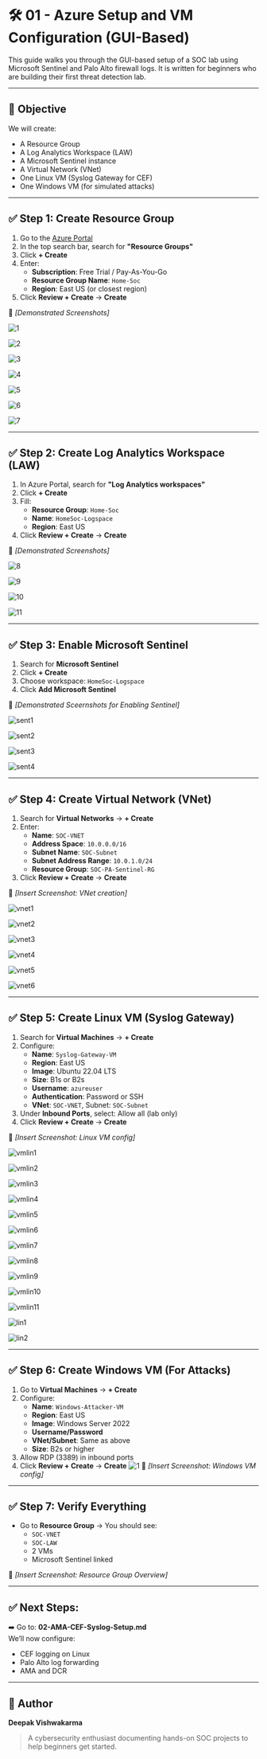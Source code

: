 # 🛠️ 01 - Azure Setup and VM Configuration (GUI-Based)

This guide walks you through the GUI-based setup of a SOC lab using Microsoft Sentinel and Palo Alto firewall logs. It is written for beginners who are building their first threat detection lab.

---

## 🎯 Objective

We will create:
- A Resource Group
- A Log Analytics Workspace (LAW)
- A Microsoft Sentinel instance
- A Virtual Network (VNet)
- One Linux VM (Syslog Gateway for CEF)
- One Windows VM (for simulated attacks)

---

## ✅ Step 1: Create Resource Group

1. Go to the [Azure Portal](https://portal.azure.com)
2. In the top search bar, search for **"Resource Groups"**
3. Click **+ Create**
4. Enter:
   - **Subscription**: Free Trial / Pay-As-You-Go
   - **Resource Group Name**: `Home-Soc`
   - **Region**: East US (or closest region)
5. Click **Review + Create** → **Create**

📸 *[Demonstrated Screenshots]*

![1](https://github.com/Deevish895/SOC-lab-in-Microsoft-Sentinel-on-free-tier/blob/main/Setup-Steps/setup-images/01.Create%20Resource%20Group/1.png)

![2](https://github.com/Deevish895/SOC-lab-in-Microsoft-Sentinel-on-free-tier/blob/main/Setup-Steps/setup-images/01.Create%20Resource%20Group/2.png)

![3](https://github.com/Deevish895/SOC-lab-in-Microsoft-Sentinel-on-free-tier/blob/main/Setup-Steps/setup-images/01.Create%20Resource%20Group/3.png)

![4](https://github.com/Deevish895/SOC-lab-in-Microsoft-Sentinel-on-free-tier/blob/main/Setup-Steps/setup-images/01.Create%20Resource%20Group/4.png)

![5](https://github.com/Deevish895/SOC-lab-in-Microsoft-Sentinel-on-free-tier/blob/main/Setup-Steps/setup-images/01.Create%20Resource%20Group/5.png)

![6](https://github.com/Deevish895/SOC-lab-in-Microsoft-Sentinel-on-free-tier/blob/main/Setup-Steps/setup-images/01.Create%20Resource%20Group/6.png)

![7](https://github.com/Deevish895/SOC-lab-in-Microsoft-Sentinel-on-free-tier/blob/main/Setup-Steps/setup-images/01.Create%20Resource%20Group/7.png)







---

## ✅ Step 2: Create Log Analytics Workspace (LAW)

1. In Azure Portal, search for **"Log Analytics workspaces"**
2. Click **+ Create**
3. Fill:
   - **Resource Group**: `Home-Soc`
   - **Name**: `HomeSoc-Logspace`
   - **Region**: East US
4. Click **Review + Create** → **Create**

📸 *[Demonstrated Screenshots]*

![8](https://github.com/Deevish895/SOC-lab-in-Microsoft-Sentinel-on-free-tier/blob/main/Setup-Steps/setup-images/02.Configure%20Log%20Analytic%20Workspace/8.png)

![9](https://github.com/Deevish895/SOC-lab-in-Microsoft-Sentinel-on-free-tier/blob/main/Setup-Steps/setup-images/02.Configure%20Log%20Analytic%20Workspace/9.png)

![10](https://github.com/Deevish895/SOC-lab-in-Microsoft-Sentinel-on-free-tier/blob/main/Setup-Steps/setup-images/02.Configure%20Log%20Analytic%20Workspace/10.png)

![11](https://github.com/Deevish895/SOC-lab-in-Microsoft-Sentinel-on-free-tier/blob/main/Setup-Steps/setup-images/02.Configure%20Log%20Analytic%20Workspace/11.png)

---

## ✅ Step 3: Enable Microsoft Sentinel

1. Search for **Microsoft Sentinel**
2. Click **+ Create**
3. Choose workspace: `HomeSoc-Logspace`
4. Click **Add Microsoft Sentinel**

📸 *[Demonstrated Sceernshots for Enabling Sentinel]*

   ![sent1](https://github.com/Deevish895/SOC-lab-in-Microsoft-Sentinel-on-free-tier/blob/main/Setup-Steps/setup-images/03.Configure%20Sentinel/sent1.png)

   ![sent2](https://github.com/Deevish895/SOC-lab-in-Microsoft-Sentinel-on-free-tier/blob/main/Setup-Steps/setup-images/03.Configure%20Sentinel/sent2.png)

   ![sent3](https://github.com/Deevish895/SOC-lab-in-Microsoft-Sentinel-on-free-tier/blob/main/Setup-Steps/setup-images/03.Configure%20Sentinel/sent3.png)

   ![sent4](https://github.com/Deevish895/SOC-lab-in-Microsoft-Sentinel-on-free-tier/blob/main/Setup-Steps/setup-images/03.Configure%20Sentinel/sent4.png)

   


---

## ✅ Step 4: Create Virtual Network (VNet)

1. Search for **Virtual Networks** → **+ Create**
2. Enter:
   - **Name**: `SOC-VNET`
   - **Address Space**: `10.0.0.0/16`
   - **Subnet Name**: `SOC-Subnet`
   - **Subnet Address Range**: `10.0.1.0/24`
   - **Resource Group**: `SOC-PA-Sentinel-RG`
3. Click **Review + Create** → **Create**

📸 *[Insert Screenshot: VNet creation]*

![vnet1](https://github.com/user-attachments/assets/ca7f2894-06c2-4a49-a4f2-f4697dab7521)

![vnet2](https://github.com/user-attachments/assets/3a8eda16-6714-4c8a-835a-44677e261443)

![vnet3](https://github.com/user-attachments/assets/2c956ed0-32ed-44bf-928d-1610924fd83d)

![vnet4](https://github.com/user-attachments/assets/1620a830-8a49-4900-83ed-3f4a827cbff5)

![vnet5](https://github.com/user-attachments/assets/a39dcf42-1c8e-4491-8a2e-464112705ef7)

![vnet6](https://github.com/user-attachments/assets/95ff2fc7-8c72-4885-b98d-ff62bc6ac0d8)


---

## ✅ Step 5: Create Linux VM (Syslog Gateway)

1. Search for **Virtual Machines** → **+ Create**
2. Configure:
   - **Name**: `Syslog-Gateway-VM`
   - **Region**: East US
   - **Image**: Ubuntu 22.04 LTS
   - **Size**: B1s or B2s
   - **Username**: `azureuser`
   - **Authentication**: Password or SSH
   - **VNet**: `SOC-VNET`, Subnet: `SOC-Subnet`
3. Under **Inbound Ports**, select: Allow all (lab only)
4. Click **Review + Create** → **Create**

📸 *[Insert Screenshot: Linux VM config]*

![vmlin1](https://github.com/user-attachments/assets/1f551cbd-22e0-4079-889c-e5ce388f219d)

![vmlin2](https://github.com/user-attachments/assets/269376d0-7bed-4386-b961-cfe24ad90109)

![vmlin3](https://github.com/user-attachments/assets/029b07ca-1dc4-4ddf-9c01-d4b165b24593)

![vmlin4](https://github.com/user-attachments/assets/de556a1c-4df5-4d8e-aa33-ec78745e8bda)

![vmlin5](https://github.com/user-attachments/assets/89835d93-a3f2-48f4-928d-35dda18fde24)

![vmlin6](https://github.com/user-attachments/assets/04a145bb-6182-4070-898d-fa19b0289593)

![vmlin7](https://github.com/user-attachments/assets/acef1c19-e3a2-4a78-b1c6-99fd4e571f97)

![vmlin8](https://github.com/user-attachments/assets/d07b7f8b-98cd-4b72-aeb4-c354dcc7b741)

![vmlin9](https://github.com/user-attachments/assets/97d6ba9a-9e23-4aaa-a8db-ec40705474e2)

![vmlin10](https://github.com/user-attachments/assets/f327e44a-fbfa-4158-96b0-76d6a97b23cd)

![vmlin11](https://github.com/user-attachments/assets/db0089a4-323e-4f02-a94f-eef43cbd1c36)

![lin1](https://github.com/user-attachments/assets/ad6a405a-32dd-4c73-be75-b9e0d858eaec)

![lin2](https://github.com/user-attachments/assets/d2f28691-d211-454a-a266-a29f568e7f0a)



---

## ✅ Step 6: Create Windows VM (For Attacks)

1. Go to **Virtual Machines** → **+ Create**
2. Configure:
   - **Name**: `Windows-Attacker-VM`
   - **Region**: East US
   - **Image**: Windows Server 2022
   - **Username/Password**
   - **VNet/Subnet**: Same as above
   - **Size**: B2s or higher
3. Allow RDP (3389) in inbound ports
4. Click **Review + Create** → **Create**
![1](https://github.com/Deevish895/SOC-lab-in-Microsoft-Sentinel-on-free-tier/blob/main/Setup-Steps/setup-images/05.Configure%20Windows%20VM/vm1.png)
📸 *[Insert Screenshot: Windows VM config]*

---

## ✅ Step 7: Verify Everything

- Go to **Resource Group** → You should see:
   - `SOC-VNET`
   - `SOC-LAW`
   - 2 VMs
   - Microsoft Sentinel linked

📸 *[Insert Screenshot: Resource Group Overview]*

---

## ✅ Next Steps:

➡️ Go to: **02-AMA-CEF-Syslog-Setup.md**  
We’ll now configure:
- CEF logging on Linux
- Palo Alto log forwarding
- AMA and DCR

---

## 🙌 Author

**Deepak Vishwakarma**  
> A cybersecurity enthusiast documenting hands-on SOC projects to help beginners get started.

